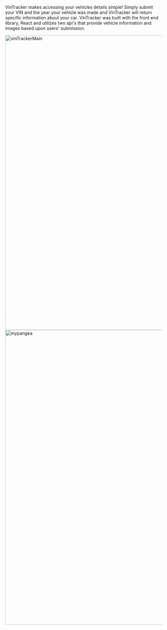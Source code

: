 VinTracker makes accessing your vehicles details simple! Simply submit your VIN and the year your vehicle was made and VinTracker will return specific information about your car. VinTracker was built with the front end library, React and utilizes two api's that provide vehicle information and images based upon users' submission. 

<img width="950" alt="vinTrackerMain" src="https://1drv.ms/u/s!ApXM6lvCm_lzgoRiIW-Yeoftmkg_KQ?e=LOScUU">
<img width="950" alt="mypangea" src="https://1drv.ms/u/s!ApXM6lvCm_lzgoRjWG4tSzjRuVZNUA?e=dukrYk">
